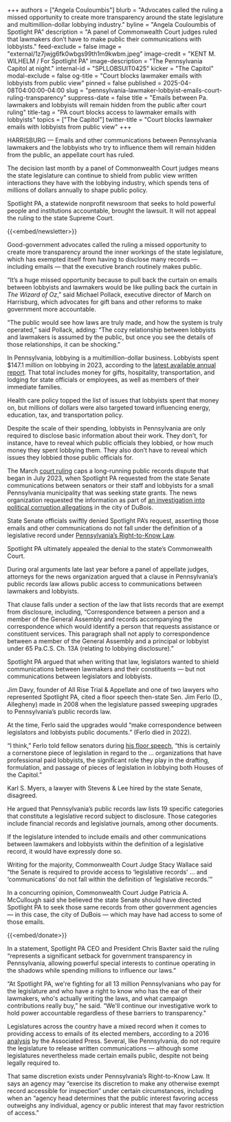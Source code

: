 +++
authors = ["Angela Couloumbis"]
blurb = "Advocates called the ruling a missed opportunity to create more transparency around the state legislature and multimillion-dollar lobbying industry."
byline = "Angela Couloumbis of Spotlight PA"
description = "A panel of Commonwealth Court judges ruled that lawmakers don’t have to make public their communications with lobbyists."
feed-exclude = false
image = "external/1z7jwjg6fk0wbgs99th1m9kwbm.jpeg"
image-credit = "KENT M. WILHELM / For Spotlight PA"
image-description = "The Pennsylvania Capitol at night."
internal-id = "SPLLOBSUIT0425"
kicker = "The Capitol"
modal-exclude = false
og-title = "Court blocks lawmaker emails with lobbyists from public view"
pinned = false
published = 2025-04-08T04:00:00-04:00
slug = "pennsylvania-lawmaker-lobbyist-emails-court-ruling-transparency"
suppress-date = false
title = "Emails between Pa. lawmakers and lobbyists will remain hidden from the public after court ruling"
title-tag = "PA court blocks access to lawmaker emails with lobbyists"
topics = ["The Capitol"]
twitter-title = "Court blocks lawmaker emails with lobbyists from public view"
+++

HARRISBURG — Emails and other communications between Pennsylvania lawmakers and the lobbyists who try to influence them will remain hidden from the public, an appellate court has ruled.

The decision last month by a panel of Commonwealth Court judges means the state legislature can continue to shield from public view written interactions they have with the lobbying industry, which spends tens of millions of dollars annually to shape public policy.

Spotlight PA, a statewide nonprofit newsroom that seeks to hold powerful people and institutions accountable, brought the lawsuit. It will not appeal the ruling to the state Supreme Court.

{{<embed/newsletter>}}

Good-government advocates called the ruling a missed opportunity to create more transparency around the inner workings of the state legislature, which has exempted itself from having to disclose many records — including emails — that the executive branch routinely makes public.

“It’s a huge missed opportunity because to pull back the curtain on emails between lobbyists and lawmakers would be like pulling back the curtain in <em>The</em> <em>Wizard of Oz</em>,” said Michael Pollack, executive director of March on Harrisburg, which advocates for gift bans and other reforms to make government more accountable.

“The public would see how laws are truly made, and how the system is truly operated,” said Pollack, adding: “The cozy relationship between lobbyists and lawmakers is assumed by the public, but once you see the details of those relationships, it can be shocking.”

In Pennsylvania, lobbying is a multimillion-dollar business. Lobbyists spent $147.1 million on lobbying in 2023, according to the <a href="https://www.pa.gov/content/dam/copapwp-pagov/en/dos/resources/voting-and-elections/lobbying-disclosure/reports/2023%20lobbying%20annual%20report.pdf">latest available annual report</a>. That total includes money for gifts, hospitality, transportation, and lodging for state officials or employees, as well as members of their immediate families.

Health care policy topped the list of issues that lobbyists spent that money on, but millions of dollars were also targeted toward influencing energy, education, tax, and transportation policy.

Despite the scale of their spending, lobbyists in Pennsylvania are only required to disclose basic information about their work. They don’t, for instance, have to reveal which public officials they lobbied, or how much money they spent lobbying them. They also don’t have to reveal which issues they lobbied those public officials for.

The March <a href="https://law.justia.com/cases/pennsylvania/commonwealth-court/2025/1071-c-d-2023.html">court ruling</a> caps a long-running public records dispute that began in July 2023, when Spotlight PA requested from the state Senate communications between senators or their staff and lobbyists for a small Pennsylvania municipality that was seeking state grants. The news organization requested the information as part of <a href="https://www.spotlightpa.org/series/richest-little-city/">an investigation into political corruption allegations</a> in the city of DuBois.

State Senate officials swiftly denied Spotlight PA’s request, asserting those emails and other communications do not fall under the definition of a legislative record under <a href="https://www.openrecords.pa.gov/Documents/RTKL/PA_Right-To-Know_Law.pdf?pdft=20220418">Pennsylvania’s Right-to-Know Law</a>.

Spotlight PA ultimately appealed the denial to the state’s Commonwealth Court.

During oral arguments late last year before a panel of appellate judges, attorneys for the news organization argued that a clause in Pennsylvania’s public records law allows public access to communications between lawmakers and lobbyists.

That clause falls under a section of the law that lists records that are exempt from disclosure, including, “Correspondence between a person and a member of the General Assembly and records accompanying the correspondence which would identify a person that requests assistance or constituent services. This paragraph shall not apply to correspondence between a member of the General Assembly and a principal or lobbyist under 65 Pa.C.S. Ch. 13A (relating to lobbying disclosure).”

Spotlight PA argued that when writing that law, legislators wanted to shield communications between lawmakers and their constituents — but not communications between legislators and lobbyists.

Jim Davy, founder of All Rise Trial &amp; Appellate and one of two lawyers who represented Spotlight PA, cited a floor speech then-state Sen. Jim Ferlo (D., Allegheny) made in 2008 when the legislature passed sweeping upgrades to Pennsylvania’s public records law.

At the time, Ferlo said the upgrades would “make correspondence between legislators and lobbyists public documents.” (Ferlo died in 2022).

“I think,” Ferlo told fellow senators during <a href="https://www.legis.state.pa.us/WU01/LI/SJ/2008/0/Sj20080130.pdf">his floor speech</a>, “this is certainly a cornerstone piece of legislation in regard to the … organizations that have professional paid lobbyists, the significant role they play in the drafting, formulation, and passage of pieces of legislation in lobbying both Houses of the Capitol.”

Karl S. Myers, a lawyer with Stevens &amp; Lee hired by the state Senate, disagreed.

He argued that Pennsylvania’s public records law lists 19 specific categories that constitute a legislative record subject to disclosure. Those categories include financial records and legislative journals, among other documents.

If the legislature intended to include emails and other communications between lawmakers and lobbyists within the definition of a legislative record, it would have expressly done so.

Writing for the majority, Commonwealth Court Judge Stacy Wallace said “the Senate is required to provide access to ‘legislative records’ ... and ‘communications’ do not fall within the definition of ‘legislative records.’”

In a concurring opinion, Commonwealth Court Judge Patricia A. McCullough said she believed the state Senate should have directed Spotlight PA to seek those same records from other government agencies — in this case, the city of DuBois — which may have had access to some of those emails.

{{<embed/donate>}}

In a statement, Spotlight PA CEO and President Chris Baxter said the ruling “represents a significant setback for government transparency in Pennsylvania, allowing powerful special interests to continue operating in the shadows while spending millions to influence our laws.”

“At Spotlight PA, we&#39;re fighting for all 13 million Pennsylvanians who pay for the legislature and who have a right to know who has the ear of their lawmakers, who&#39;s actually writing the laws, and what campaign contributions really buy,” he said. “We&#39;ll continue our investigative work to hold power accountable regardless of these barriers to transparency.&#34;

Legislatures across the country have a mixed record when it comes to providing access to emails of its elected members, according to a 2016 <a href="https://apnews.com/article/id-b263e6c347db41628c010e040c62adfa#">analysis</a> by the Associated Press. Several, like Pennsylvania, do not require the legislature to release written communications — although some legislatures nevertheless made certain emails public, despite not being legally required to.

That same discretion exists under Pennsylvania’s Right-to-Know Law. It says an agency may “exercise its discretion to make any otherwise exempt record accessible for inspection” under certain circumstances, including when an “agency head determines that the public interest favoring access outweighs any individual, agency or public interest that may favor restriction of access.”


